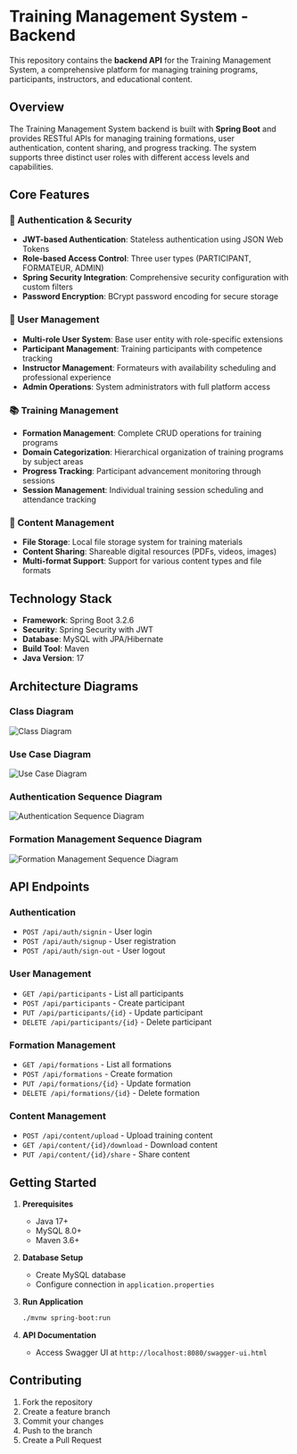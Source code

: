 # Training Management System - Backend

This repository contains the **backend API** for the Training Management System, a comprehensive platform for managing training programs, participants, instructors, and educational content.

## Overview

The Training Management System backend is built with **Spring Boot** and provides RESTful APIs for managing training formations, user authentication, content sharing, and progress tracking. The system supports three distinct user roles with different access levels and capabilities.

## Core Features

### 🔐 Authentication & Security
- **JWT-based Authentication**: Stateless authentication using JSON Web Tokens
- **Role-based Access Control**: Three user types (PARTICIPANT, FORMATEUR, ADMIN)
- **Spring Security Integration**: Comprehensive security configuration with custom filters
- **Password Encryption**: BCrypt password encoding for secure storage

### 👥 User Management
- **Multi-role User System**: Base user entity with role-specific extensions
- **Participant Management**: Training participants with competence tracking
- **Instructor Management**: Formateurs with availability scheduling and professional experience
- **Admin Operations**: System administrators with full platform access

### 📚 Training Management
- **Formation Management**: Complete CRUD operations for training programs
- **Domain Categorization**: Hierarchical organization of training programs by subject areas
- **Progress Tracking**: Participant advancement monitoring through sessions
- **Session Management**: Individual training session scheduling and attendance tracking

### 📁 Content Management
- **File Storage**: Local file storage system for training materials
- **Content Sharing**: Shareable digital resources (PDFs, videos, images)
- **Multi-format Support**: Support for various content types and file formats

## Technology Stack

- **Framework**: Spring Boot 3.2.6
- **Security**: Spring Security with JWT
- **Database**: MySQL with JPA/Hibernate
- **Build Tool**: Maven
- **Java Version**: 17

## Architecture Diagrams

### Class Diagram
![Class Diagram](images/class-diagram.png)

### Use Case Diagram
![Use Case Diagram](images/use%20case.png)

### Authentication Sequence Diagram
![Authentication Sequence Diagram](images/seq_Auth.png)

### Formation Management Sequence Diagram
![Formation Management Sequence Diagram](images/seq-2.png)



## API Endpoints

### Authentication
- `POST /api/auth/signin` - User login
- `POST /api/auth/signup` - User registration
- `POST /api/auth/sign-out` - User logout

### User Management
- `GET /api/participants` - List all participants
- `POST /api/participants` - Create participant
- `PUT /api/participants/{id}` - Update participant
- `DELETE /api/participants/{id}` - Delete participant

### Formation Management
- `GET /api/formations` - List all formations
- `POST /api/formations` - Create formation
- `PUT /api/formations/{id}` - Update formation
- `DELETE /api/formations/{id}` - Delete formation

### Content Management
- `POST /api/content/upload` - Upload training content
- `GET /api/content/{id}/download` - Download content
- `PUT /api/content/{id}/share` - Share content

## Getting Started

1. **Prerequisites**
    - Java 17+
    - MySQL 8.0+
    - Maven 3.6+

2. **Database Setup**
    - Create MySQL database
    - Configure connection in `application.properties`

3. **Run Application**
   ```bash  
   ./mvnw spring-boot:run  
   ```  

4. **API Documentation**
    - Access Swagger UI at `http://localhost:8080/swagger-ui.html`

## Contributing

1. Fork the repository
2. Create a feature branch
3. Commit your changes
4. Push to the branch
5. Create a Pull Request

